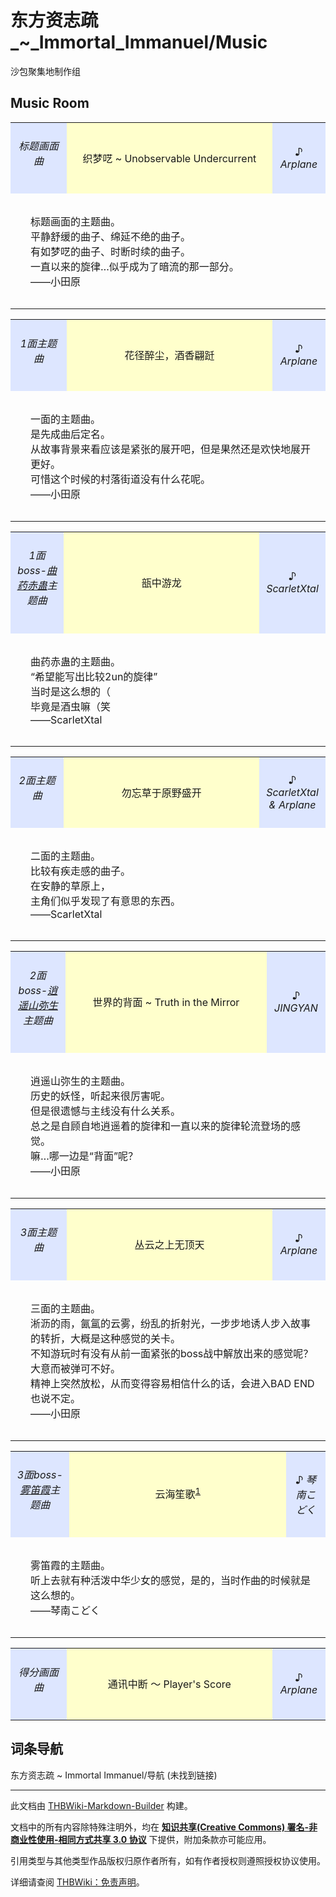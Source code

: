 # 东方资志疏_~_Immortal_Immanuel/Music

<!-- source html: G:\repos\THBWiki-Markdown-Builder\THBWikiMarkdown\Temp\main\8\88\ns0%3A%E4%B8%9C%E6%96%B9%E8%B5%84%E5%BF%97%E7%96%8F_%7E_Immortal_Immanuel%2FMusic.html -->

沙包聚集地制作组

## Music Room

<table>

<tbody><tr>
<td style="background: #dde6ff;" align="center" width="15%"><h6><span id=".E6.A0.87.E9.A2.98.E7.94.BB.E9.9D.A2.E6.9B.B2"></span><span class="mw-headline" id="标题画面曲">标题画面曲</span></h6>
</td>
<td style="background: #FFFFCC;" align="center" width="55%">织梦呓 ~ Unobservable Undercurrent
</td>
<td style="background: #dde6ff;" align="center" width="10%">♪ <i>Arplane</i>
</td></tr>
<tr valign="top">
<td colspan="3" style="padding:1em; padding-left:2em;" lang="zh" width="30%">
<p>标题画面的主题曲。<br>
平静舒缓的曲子、绵延不绝的曲子。<br>
有如梦呓的曲子、时断时续的曲子。<br>
一直以来的旋律…似乎成为了暗流的那一部分。<br>
——小田原<br>
</p>
</td></tr></tbody></table>



<table>

<tbody><tr>
<td style="background: #dde6ff;" align="center" width="15%"><h6><span id="1.E9.9D.A2.E4.B8.BB.E9.A2.98.E6.9B.B2"></span><span class="mw-headline" id="1面主题曲">1面主题曲</span></h6>
</td>
<td style="background: #FFFFCC;" align="center" width="55%">花径醉尘，酒香翩跹
</td>
<td style="background: #dde6ff;" align="center" width="10%">♪ <i>Arplane</i>
</td></tr>
<tr valign="top">
<td colspan="3" style="padding:1em; padding-left:2em;" lang="zh" width="30%">
<p>一面的主题曲。<br>
是先成曲后定名。<br>
从故事背景来看应该是紧张的展开吧，但是果然还是欢快地展开更好。<br>
可惜这个时候的村落街道没有什么花呢。<br>
——小田原<br>
</p>
</td></tr></tbody></table>



<table>

<tbody><tr>
<td style="background: #dde6ff;" align="center" width="15%"><h6><span id="1.E9.9D.A2boss-.E6.9B.B2.E8.8D.AF.E8.B5.A4.E8.9B.8A.E4.B8.BB.E9.A2.98.E6.9B.B2"></span><span class="mw-headline" id="1面boss-曲药赤蛊主题曲">1面boss-<a href="./曲药赤蛊.md" title="曲药赤蛊">曲药赤蛊</a>主题曲</span></h6>
</td>
<td style="background: #FFFFCC;" align="center" width="55%">瓿中游龙
</td>
<td style="background: #dde6ff;" align="center" width="10%">♪ <i>ScarletXtal</i>
</td></tr>
<tr valign="top">
<td colspan="3" style="padding:1em; padding-left:2em;" lang="zh" width="30%">
<p>曲药赤蛊的主题曲。<br>
“希望能写出比较2un的旋律”<br>
当时是这么想的（<br>
毕竟是酒虫嘛（笑<br>
——ScarletXtal<br>
</p>
</td></tr></tbody></table>



<table>

<tbody><tr>
<td style="background: #dde6ff;" align="center" width="15%"><h6><span id="2.E9.9D.A2.E4.B8.BB.E9.A2.98.E6.9B.B2"></span><span class="mw-headline" id="2面主题曲">2面主题曲</span></h6>
</td>
<td style="background: #FFFFCC;" align="center" width="55%">勿忘草于原野盛开
</td>
<td style="background: #dde6ff;" align="center" width="10%">♪ <i>ScarletXtal &amp; Arplane</i>
</td></tr>
<tr valign="top">
<td colspan="3" style="padding:1em; padding-left:2em;" lang="zh" width="30%">
<p>二面的主题曲。<br>
比较有疾走感的曲子。<br>
在安静的草原上，<br>
主角们似乎发现了有意思的东西。<br>
——ScarletXtal<br>
</p>
</td></tr></tbody></table>



<table>

<tbody><tr>
<td style="background: #dde6ff;" align="center" width="15%"><h6><span id="2.E9.9D.A2boss-.E9.80.8D.E9.81.A5.E5.B1.B1.E5.BC.A5.E7.94.9F.E4.B8.BB.E9.A2.98.E6.9B.B2"></span><span class="mw-headline" id="2面boss-逍遥山弥生主题曲">2面boss-<a href="./逍遥山弥生.md" title="逍遥山弥生">逍遥山弥生</a>主题曲</span></h6>
</td>
<td style="background: #FFFFCC;" align="center" width="55%">世界的背面 ~ Truth in the Mirror
</td>
<td style="background: #dde6ff;" align="center" width="10%">♪ <i>JINGYAN</i>
</td></tr>
<tr valign="top">
<td colspan="3" style="padding:1em; padding-left:2em;" lang="zh" width="30%">
<p>逍遥山弥生的主题曲。<br>
历史的妖怪，听起来很厉害呢。<br>
但是很遗憾与主线没有什么关系。<br>
总之是自顾自地逍遥着的旋律和一直以来的旋律轮流登场的感觉。<br>
嘛…哪一边是“背面”呢？<br>
——小田原<br>
</p>
</td></tr></tbody></table>



<table>

<tbody><tr>
<td style="background: #dde6ff;" align="center" width="15%"><h6><span id="3.E9.9D.A2.E4.B8.BB.E9.A2.98.E6.9B.B2"></span><span class="mw-headline" id="3面主题曲">3面主题曲</span></h6>
</td>
<td style="background: #FFFFCC;" align="center" width="55%">丛云之上无顶天
</td>
<td style="background: #dde6ff;" align="center" width="10%">♪ <i>Arplane</i>
</td></tr>
<tr valign="top">
<td colspan="3" style="padding:1em; padding-left:2em;" lang="zh" width="30%">
<p>三面的主题曲。<br>
淅沥的雨，氤氲的云雾，纷乱的折射光，一步步地诱人步入故事的转折，大概是这种感觉的关卡。<br>
不知游玩时有没有从前一面紧张的boss战中解放出来的感觉呢？大意而被弹可不好。<br>
精神上突然放松，从而变得容易相信什么的话，会进入BAD END也说不定。<br>
——小田原<br>
</p>
</td></tr></tbody></table>



<table>

<tbody><tr>
<td style="background: #dde6ff;" align="center" width="15%"><h6><span id="3.E9.9D.A2boss-.E9.9B.BE.E7.AC.9B.E9.9C.9E.E4.B8.BB.E9.A2.98.E6.9B.B2"></span><span class="mw-headline" id="3面boss-雾笛霞主题曲">3面boss-<a href="./雾笛霞.md" title="雾笛霞">雾笛霞</a>主题曲</span></h6>
</td>
<td style="background: #FFFFCC;" align="center" width="55%">云海笙歌<sup id="cite_ref-1" class="reference"><a href="#cite_note-1">1</a></sup>
</td>
<td style="background: #dde6ff;" align="center" width="10%">♪ <i>琴南こどく</i>
</td></tr>
<tr valign="top">
<td colspan="3" style="padding:1em; padding-left:2em;" lang="zh" width="30%">
<p>雾笛霞的主题曲。<br>
听上去就有种活泼中华少女的感觉，是的，当时作曲的时候就是这么想的。<br>
——琴南こどく<br>
</p>
</td></tr></tbody></table>



<table>

<tbody><tr>
<td style="background: #dde6ff;" align="center" width="15%"><h6><span id=".E5.BE.97.E5.88.86.E7.94.BB.E9.9D.A2.E6.9B.B2"></span><span class="mw-headline" id="得分画面曲">得分画面曲</span></h6>
</td>
<td style="background: #FFFFCC;" align="center" width="55%">通讯中断 ～ Player's Score
</td>
<td style="background: #dde6ff;" align="center" width="10%">♪ <i>Arplane</i>
</td></tr></tbody></table>



[^cite_note-1]: 苗族芒筒芦笙乐舞，国家级非物质文化遗产之一。苗族芒筒芦笙乐舞是一种独特的民族民间艺术，主要流传于贵州省丹寨县境内所有苗族村寨和邻近的雷山、榕江、三都县及都匀市的部分地区。

## 词条导航
  
东方资志疏 ~ Immortal Immanuel/导航 (未找到链接)
  





---

此文档由 [THBWiki-Markdown-Builder](https://github.com/Delsin-Yu/THBWiki-Markdown-Builder) 构建。

文档中的所有内容除特殊注明外，均在 [**知识共享(Creative Commons) 署名-非商业性使用-相同方式共享 3.0 协议**](https://creativecommons.org/licenses/by-sa/3.0/deed.zh-hans) 下提供，附加条款亦可能应用。

引用类型与其他类型作品版权归原作者所有，如有作者授权则遵照授权协议使用。

详细请查阅 [THBWiki：免责声明](https://thbwiki.cc/THBWiki:%E5%85%8D%E8%B4%A3%E5%A3%B0%E6%98%8E)。

